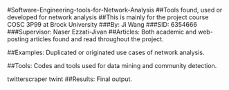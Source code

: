 #Software-Engineering-tools-for-Network-Analysis
##Tools found, used or developed for network analysis
##This is mainly for the project course COSC 3P99 at Brock University
###By: Ji Wang
###SID: 6354666
###Supervisor: Naser Ezzati-Jivan
##Articles:
Both academic and web-posting articles found and read throughout the project.

##Examples:
Duplicated or originated use cases of network analysis.

##Tools:
Codes and tools used for data mining and community detection.

twitterscraper
twint
##Results:
Final output.
